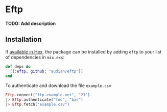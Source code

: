 # Eftp

**TODO: Add description**

## Installation

If [available in Hex](https://hex.pm/docs/publish), the package can be installed
by adding `eftp` to your list of dependencies in `mix.exs`:

```elixir
def deps do
  [{:eftp, github: "audian/eftp"}]
end
```

To authenticate and download the file `example.csv`

```elixir
Eftp.connect("ftp.example.net", "21")
|> Eftp.authenticate("foo", "bar")
|> Eftp.fetch("example.csv")
```
